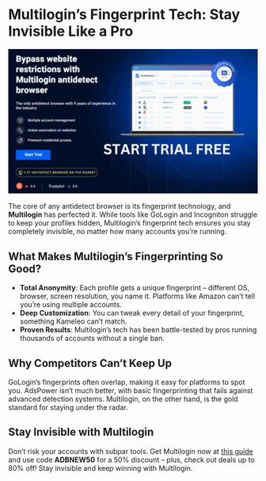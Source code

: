 # Multilogin’s Fingerprint Tech: Stay Invisible Like a Pro

![Multilogin Interface](assets/Multilogin.jpg)

The core of any antidetect browser is its fingerprint technology, and **Multilogin** has perfected it. While tools like GoLogin and Incogniton struggle to keep your profiles hidden, Multilogin’s fingerprint tech ensures you stay completely invisible, no matter how many accounts you’re running.

## What Makes Multilogin’s Fingerprinting So Good?
- **Total Anonymity**: Each profile gets a unique fingerprint – different OS, browser, screen resolution, you name it. Platforms like Amazon can’t tell you’re using multiple accounts.
- **Deep Customization**: You can tweak every detail of your fingerprint, something Kameleo can’t match.
- **Proven Results**: Multilogin’s tech has been battle-tested by pros running thousands of accounts without a single ban.

## Why Competitors Can’t Keep Up
GoLogin’s fingerprints often overlap, making it easy for platforms to spot you. AdsPower isn’t much better, with basic fingerprinting that fails against advanced detection systems. Multilogin, on the other hand, is the gold standard for staying under the radar.

## Stay Invisible with Multilogin
Don’t risk your accounts with subpar tools. Get Multilogin now at [this guide](https://adblogin.com/multilogin/) and use code **ADBNEW50** for a 50% discount – plus, check out deals up to 80% off! Stay invisible and keep winning with Multilogin.
